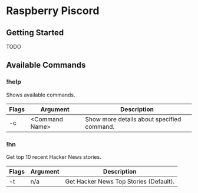 # Raspberry Piscord


## Getting Started

TODO

## Available Commands

### !help

Shows available commands.

| Flags | Argument         | Description                                | 
| ----- | --------         | ------------------------------------------ |
| -c    | \<Command Name\> | Show more details about specified command. |

### !hn

Get top 10 recent Hacker News stories.

| Flags | Argument | Description                                | 
| ----- | -------- | ------------------------------------------ |
| -t    | n/a      | Get Hacker News Top Stories (Default).     |
